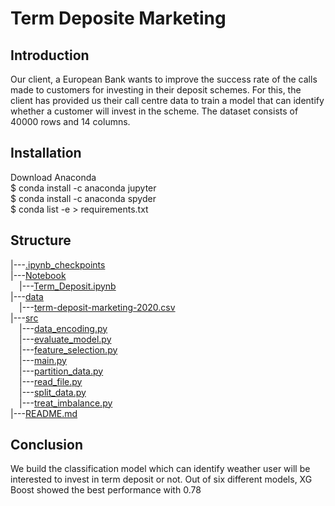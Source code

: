 # Term Deposite Marketing

## Introduction

Our client, a European Bank wants to improve the success rate of the calls made to customers for investing in their deposit schemes. For this, the client has provided us their call centre data to train a model that can identify whether a customer will invest in the scheme. The dataset consists of 40000 rows and 14 columns.

 ## Installation
 
Download Anaconda <br>
$ conda install -c anaconda jupyter <br>
$ conda install -c anaconda spyder <br>
$ conda list -e > requirements.txt<br>

## Structure


|---[.ipynb_checkpoints](.ipynb_checkpoints)<br>
|---[Notebook](./Notebook)<br>
 &emsp;|---[Term_Deposit.ipynb](./Notebook/Term_Deposit.ipynb)<br>
|---[data](./data)<br>
 &emsp;|---[term-deposit-marketing-2020.csv](./data/term-deposit-marketing-2020.csv)<br>
|---[src](./src)<br>
 &emsp;|---[data_encoding.py](./src/data_encoding.py)<br>
 &emsp;|---[evaluate_model.py](./src/evaluate_model.py)<br>
 &emsp;|---[feature_selection.py](./src/feature_selection.py)<br>
 &emsp;|---[main.py](./src/main.py)<br>
 &emsp;|---[partition_data.py](./src/partition_data.py)<br>
 &emsp;|---[read_file.py](./src/read_file.py)<br>
 &emsp;|---[split_data.py](./src/split_data.py)<br>
 &emsp;|---[treat_imbalance.py](./src/treat_imbalance.py)<br>
|---[README.md](./README.md)

## Conclusion

We build the classification model which can identify weather user will be interested to invest in term deposit or not. Out of six different models, XG Boost showed the best performance with 0.78
 
 
